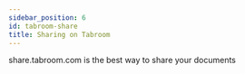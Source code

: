 ```yaml
---
sidebar_position: 6
id: tabroom-share
title: Sharing on Tabroom
---
```


share.tabroom.com is the best way to share your documents